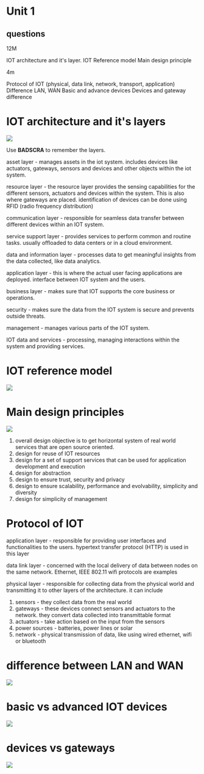 # Unit 1 
## questions 

12M 

IOT architecture and it's layer.
IOT Reference model
Main design principle

4m

Protocol of IOT (physical, data link, network, transport, application)
Difference LAN, WAN
Basic and advance devices
Devices and gateway difference
# IOT architecture and it's layers 

![](Pasted%20image%2020230810195755.png)

Use **BADSCRA** to remember the layers. 

asset layer - manages assets in the iot system. includes devices like actuators, gateways, sensors and devices and other objects within the iot system. 

resource layer - the resource layer provides the sensing capabilities for the different sensors, actuators and devices within the system. This is also where gateways are placed. identification of devices can be done using RFID (radio frequency distribution)

communication layer - responsible for seamless data transfer between different devices within an IOT system. 

service support layer - provides services to perform common and routine tasks. usually offloaded to data centers or in a cloud environment. 

data and information layer - processes data to get meaningful insights from the data collected, like data analytics. 

application layer - this is where the actual user facing applications are deployed. interface between IOT system and the users. 

business layer - makes sure that IOT supports the core business or operations. 

security - makes sure the data from the IOT system is secure and prevents outside threats. 

management - manages various parts of the IOT system. 

IOT data and services - processing, managing interactions within the system and providing services. 

# IOT reference model

![](Pasted%20image%2020230810202428.png)

# Main design principles 

![](Pasted%20image%2020230811062113.png)

1. overall design objective is to get horizontal system of real world services that are open source oriented. 
2. design for reuse of IOT resources 
3. design for a set of support services that can be used for application development and execution 
4. design for abstraction 
5. design to ensure trust, security and privacy 
6. design to ensure scalability, performance and evolvability, simplicity and diversity
7. design for simplicity of management 

# Protocol of IOT 

application layer - responsible for providing user interfaces and functionalities to the users. hypertext transfer protocol (HTTP) is used in this layer 

data link layer - concerned with the local delivery of data between nodes on the same network. Ethernet, IEEE 802.11 wifi protocols are examples 

physical layer - responsible for collecting data from the physical world and transmitting it to other layers of the architecture. it can include 

1. sensors - they collect data from the real world 
2. gateways - these devices connect sensors and actuators to the network. they convert data collected into transmittable format
3. actuators - take action based on the input from the sensors
4. power sources - batteries, power lines or solar 
5. network - physical transmission of data, like using wired ethernet, wifi or bluetooth 

# difference between LAN and WAN 

![](WhatsApp%20Image%202023-08-11%20at%2006.40.47.jpg)

# basic vs advanced IOT devices 

![](WhatsApp%20Image%202023-08-11%20at%2006.40.47%201.jpg)

# devices vs gateways 

![](WhatsApp%20Image%202023-08-11%20at%2006.40.48.jpg)

